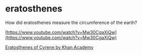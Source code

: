 # eratosthenes
How did eratosthenes measure the circumference of the earth?

[https://www.youtube.com/watch?v=Mw30CgaXiQw](https://www.youtube.com/watch?v=Mw30CgaXiQw)

[Eratosthenes of Cyrene by Khan Academy](https://www.khanacademy.org/humanities/big-history-project/solar-system-and-earth/knowing-solar-system-earth/a/eratosthenes-of-cyrene)
